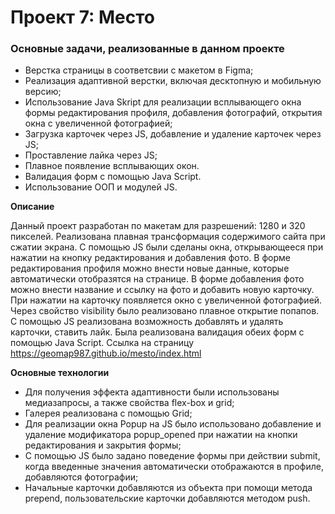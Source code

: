 # Проект 7: Место

### Основные задачи, реализованные в данном проекте
* Верстка страницы в соответсвии с макетом в Figma;
* Реализация адаптивной верстки, включая десктопную и мобильную версию;
* Использование Java Skript для реализации всплывающего окна формы редактирования профиля, добавления фотографий, открытия окна с увеличенной фотографией;
* Загрузка карточек через JS, добавление и удаление карточек через JS;
* Проставление лайка через JS;
* Плавное появление всплывающих окон.
* Валидация форм с помощью Java Script.
* Использование ООП и модулей JS.

**Описание**

Данный проект разработан по макетам для разрешений: 1280 и 320 пикселей. Реализована плавная трансформация содержимого сайта при сжатии экрана. С помощью JS были сделаны окна, открывающееся при нажатии на кнопку редактирования и добавления фото. В форме редактирования профиля можно внести новые данные, которые автоматически отобразятся на странице. В форме добавления фото можно внести название и ссылку на фото и добавить новую карточку. При нажатии на карточку появляется окно с увеличенной фотографией. Через свойство visibility было реализовано плавное открытие попапов. С помощью JS реализована возможность добавлять и удалять карточки, ставить лайк. Была реализована валидация обеих форм с помощью Java Script. Ссылка на страницу 
<https://geomap987.github.io/mesto/index.html>

**Основные технологии**

* Для получения эффекта адаптивности были использованы медиазапросы, а также свойства flex-box и grid;
* Галерея реализована с помощью Grid;
* Для реализации окна Popup на JS было использовано добавление и удаление модификатора popup_opened при нажатии на кнопки редактирования и закрытия формы;
* С помощью JS было задано поведение формы при действии submit, когда введенные значения автоматически отображаются в профиле, добавляются фотографии;
* Начальные карточки добавляются из объекта при помощи метода prepend, пользовательские карточки добавляются методом push.

